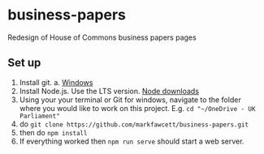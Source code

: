 # business-papers
Redesign of House of Commons business papers pages

## Set up

1. Install git.
	a. [Windows](https://git-scm.com/download/win)
2. Install Node.js. Use the LTS version. [Node downloads](https://nodejs.org/en/download/)
3. Using your your terminal or Git for windows, navigate to the folder where you would like to work on this project. E.g. `cd "~/OneDrive - UK Parliament"`
4. do `git clone https://github.com/markfawcett/business-papers.git`
5. then do `npm install`
6. If everything worked then `npm run serve` should start a web server.



